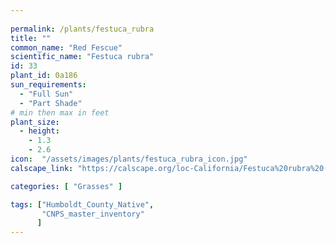 ```yaml
---
 
permalink: /plants/festuca_rubra
title: ""
common_name: "Red Fescue"
scientific_name: "Festuca rubra"
id: 33
plant_id: 0a186
sun_requirements:
  - "Full Sun"
  - "Part Shade"
# min then max in feet
plant_size:
  - height: 
    - 1.3
    - 2.6
icon:  "/assets/images/plants/festuca_rubra_icon.jpg"
calscape_link: "https://calscape.org/loc-California/Festuca%20rubra%20(Red%20Fescue)"

categories: [ "Grasses" ]

tags: ["Humboldt_County_Native",
       "CNPS_master_inventory"
      ]
---
```


